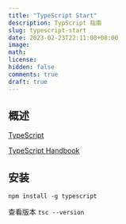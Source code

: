 ```yaml
---
title: "TypeScript Start"
description: TypScript 指南
slug: typescript-start
date: 2023-02-23T22:11:08+08:00
image:
math:
license:
hidden: false
comments: true
draft: true
---
```


## 概述

[TypeScript](https://www.typescriptlang.org/zh)

[TypeScript Handbook](https://www.typescriptlang.org/docs/handbook/intro.html)

## 安装

`npm install -g typescript`

查看版本 `tsc --version`
